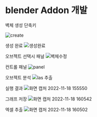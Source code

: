 # blender Addon 개발

벽체 생성 단축키

![create](https://user-images.githubusercontent.com/109563456/202641009-ae5ae5cf-f2af-45de-97e6-33c7bda1daae.jpg)

생성 완료
![생성완료](https://user-images.githubusercontent.com/109563456/202641106-928491cc-7f78-4436-b46c-c99969ee5504.jpg)

오브젝트 선택시 패널
![벽체수정](https://user-images.githubusercontent.com/109563456/202641187-2425a8d9-654b-4b1b-96dd-943bfc5ecd2c.jpg)

컨트롤 패널
![panel](https://user-images.githubusercontent.com/109563456/202641169-f20dbe17-f6d7-486d-965a-3365cd80d425.jpg)


오브젝트 분석
![las 추출](https://user-images.githubusercontent.com/109563456/202642169-d385c7e2-6186-4caf-82a6-bf3f3ff2a452.jpg)


실행 결과
![화면 캡처 2022-11-18 155550](https://user-images.githubusercontent.com/109563456/202641670-3a61ae9f-28d3-4865-b84c-9eb6895b28db.jpg)

그래프 저장
![화면 캡처 2022-11-18 160542](https://user-images.githubusercontent.com/109563456/202641912-d487d530-a1eb-4324-b273-8f8f52f3029c.jpg)


엑셀 추출
![화면 캡처 2022-11-18 160502](https://user-images.githubusercontent.com/109563456/202641782-f30e7212-a470-4108-9575-68f9b4df98f5.jpg)
